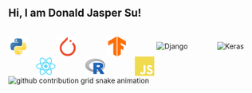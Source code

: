 ## Hi, I am Donald Jasper Su! 
<div style="display: inline_block"><br>
  <img height="40" align="center" alt="Python" src="https://raw.githubusercontent.com/devicons/devicon/master/icons/python/python-original.svg">
  &nbsp;&nbsp;&nbsp;&nbsp;&nbsp;&nbsp;&nbsp;&nbsp;&nbsp;&nbsp;&nbsp;&nbsp;&nbsp;
  <img height="40" align="center" alt="PyTorch" src="https://raw.githubusercontent.com/devicons/devicon/master/icons/pytorch/pytorch-original.svg">
  &nbsp;&nbsp;&nbsp;&nbsp;&nbsp;&nbsp;&nbsp;&nbsp;&nbsp;&nbsp;&nbsp;&nbsp;&nbsp;
  <img height="40" align="center" alt="TensorFlow" src="https://raw.githubusercontent.com/devicons/devicon/master/icons/tensorflow/tensorflow-original.svg">
  &nbsp;&nbsp;&nbsp;&nbsp;&nbsp;&nbsp;&nbsp;&nbsp;&nbsp;&nbsp;&nbsp;&nbsp;&nbsp;
  <img height="40" align="center" alt="Django" src="https://cdn.jsdelivr.net/gh/devicons/devicon/icons/java/java-original-wordmark.svg">
  &nbsp;&nbsp;&nbsp;&nbsp;&nbsp;&nbsp;&nbsp;&nbsp;&nbsp;&nbsp;&nbsp;&nbsp;&nbsp;
  <img height="40" align="center" alt="Keras" src="https://cdn.jsdelivr.net/gh/devicons/devicon/icons/mysql/mysql-original-wordmark.svg">
  &nbsp;&nbsp;&nbsp;&nbsp;&nbsp;&nbsp;&nbsp;&nbsp;&nbsp;&nbsp;&nbsp;&nbsp;&nbsp;
  <img height="40" align="center" alt="React" src="https://raw.githubusercontent.com/devicons/devicon/master/icons/react/react-original.svg">
  &nbsp;&nbsp;&nbsp;&nbsp;&nbsp;&nbsp;&nbsp;&nbsp;&nbsp;&nbsp;&nbsp;&nbsp;&nbsp;
  <img height="40" align="center" alt="R" src="https://raw.githubusercontent.com/devicons/devicon/master/icons/r/r-original.svg">
  &nbsp;&nbsp;&nbsp;&nbsp;&nbsp;&nbsp;&nbsp;&nbsp;&nbsp;&nbsp;&nbsp;&nbsp;&nbsp;
  <img height="40" align="center" alt="JavaScript" src="https://raw.githubusercontent.com/devicons/devicon/master/icons/javascript/javascript-plain.svg">
 


  


 
   <img alt="github contribution grid snake animation" src="https://raw.githubusercontent.com/Tonyrj3268/Tonyrj3268/output/github-contribution-grid-snake.svg">
 
</div>
